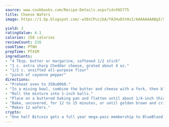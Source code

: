 ```yaml
---
source: www.cookbooks.com/Recipe-Details.aspx?id=565775
title: Cheese Wafers
image: https://1.bp.blogspot.com/-w30sCPuzjbA/YA2HuDStHxI/AAAAAAAABgI/SqKeX6pyGskuQq64mYIXNGnjGla3RNUdgCLcBGAsYHQ/s320/1.png

yield: 2
ratingValue: 4.1
calories: 158 calories
reviewCount: 216
cookTime: PT0H
prepTime: PT41M
ingredients:
- "4 Tbsp. butter or margarine, softened 1/2 stick"
- "1 c. extra sharp Cheddar cheese, grated about 4 oz."
- "1/2 c. unsifted all-purpose flour"
- "pinch of cayenne pepper"
directions:
- "Preheat oven to 350u00b0."
- "In a mixing bowl, combine the butter and cheese with a fork, then blend in the flour and cayenne pepper."
- "Roll the mixture into 1-inch balls."
- "Place on a buttered baking pan and flatten until about 1/4-inch thick."
- "Bake, uncovered, for 12 to 15 minutes, or until golden brown and crisp. Serve warm or at room temperature."
- "Makes 12 wafers."
crypto:
- "One half Bitcoin gets a full year mega-pass membership to BlueBlood."
---
```

